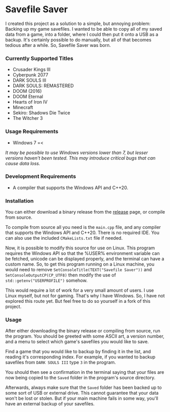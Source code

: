 # Savefile Saver

I created this project as a solution to a simple, but annoying problem: Backing up my game savefiles. I wanted to be able to copy all of my saved data from a game, into a folder, where I could then put it onto a USB as a backup. It's certainly possible to do manually, but all of that becomes tedious after a while. So, Savefile Saver was born.

### Currently Supported Titles

* Crusader Kings III
* Cyberpunk 2077
* DARK SOULS III
* DARK SOULS: REMASTERED
* DOOM (2016)
* DOOM Eternal
* Hearts of Iron IV
* Minecraft
* Sekiro: Shadows Die Twice
* The Witcher 3

### Usage Requirements

* Windows 7 =<

*It may be possible to use Windows versions lower than 7, but lesser versions haven't been tested. This may introduce critical bugs that can cause data loss.*

### Development Requirements

* A compiler that supports the Windows API and C++20.

### Installation

You can either download a binary release from the [release](https://github.com/DrakoDom/Savefile-Saver/releases/ "Releases") page, or compile from source.

To compile from source all you need is the `main.cpp` file, and any compiler that supports the Windows API and C++20. There is no required IDE. You can also use the included `CMakeLists.txt` file if needed.

Now, it is possible to modify this source for use on Linux. This program requires the Windows API so that the %USER% environment variable can be fetched, unicode can be displayed properly, and the terminal can have a custom name. So, to get this program running on a Linux machine, you would need to remove `SetConsoleTitle(TEXT("Savefile Saver"))` and `SetConsoleOutputCP(CP_UTF8)` then modify the use of `std::getenv("USERPROFILE")` somehow.

This would require a lot of work for a very small amount of users. I use Linux myself, but not for gaming. That's why I have Windows. So, I have not explored this route yet. But feel free to do so yourself in a fork of this project.

### Usage

After either downloading the binary release or compiling from source, run the program. You should be greeted with some ASCII art, a version number, and a menu to select which game's savefiles you would like to save.

Find a game that you would like to backup by finding it in the list, and reading it's corresponding index. For example, if you wanted to backup savefiles from `DARK SOULS III` type `3` in the program.

You should then see a confirmation in the terminal saying that your files are now being copied to the `Saved` folder in the program's source directory.

Afterwards, always make sure that the `Saved` folder has been backed up to some sort of USB or external drive. This cannot guarantee that your data won't be lost or stolen. But if your main machine fails in some way, you'll have an external backup of your savefiles.